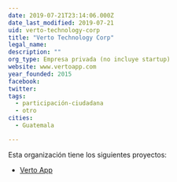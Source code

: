 ```yaml
---
date: 2019-07-21T23:14:06.000Z
date_last_modified: 2019-07-21
uid: verto-technology-corp
title: "Verto Technology Corp"
legal_name: 
description: ""
org_type: Empresa privada (no incluye startup)
website: www.vertoapp.com
year_founded: 2015
facebook: 
twitter: 
tags:
  - participación-ciudadana
  - otro
cities: 
  - Guatemala

---
```


Esta organización tiene los siguientes proyectos:

- [Verto App](/i/verto-app.html)
